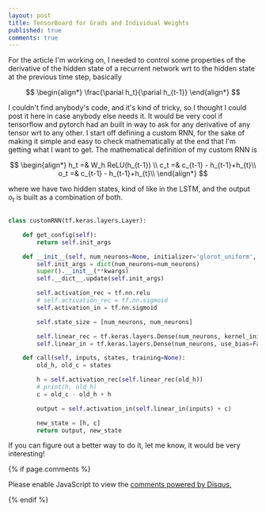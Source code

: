 ```yaml
---
layout: post
title: TensorBoard for Grads and Individual Weights
published: true
comments: true
---
```


For the article I'm working on, I needed to control some properties of the derivative of the hidden state 
of a recurrent network wrt to the hidden state at the previous time step, basically

$$
\begin{align*}
    \frac{\parial h_t}{\parial h_{t-1}}
\end{align*}
$$

I couldn't find anybody's code, and it's kind of tricky, so I thought I could post it here in case 
anybody else needs it. It would be very cool if tensorflow and pytorch had an built in way to ask for any derivative
of any tensor wrt to any other. I start off defining a custom RNN, for the sake of making it simple and easy to check
mathematically at the end that I'm getting what I want to get. The mathematical definition of my custom RNN
is

$$
\begin{align*}
    h_t  =& W_h ReLU(h_{t-1}) \\
    c_t =& c_{t-1} - h_{t-1}+h_{t}\\
    o_t =& c_{t-1} - h_{t-1}+h_{t}\\
\end{align*}
$$

where we have two hidden states, kind of like in the LSTM, and the output $o_t$ is 
built as a combination of both.

```python

class customRNN(tf.keras.layers.Layer):

    def get_config(self):
        return self.init_args

    def __init__(self, num_neurons=None, initializer='glorot_uniform', **kwargs):
        self.init_args = dict(num_neurons=num_neurons)
        super().__init__(**kwargs)
        self.__dict__.update(self.init_args)

        self.activation_rec = tf.nn.relu
        # self.activation_rec = tf.nn.sigmoid
        self.activation_in = tf.nn.sigmoid

        self.state_size = [num_neurons, num_neurons]

        self.linear_rec = tf.keras.layers.Dense(num_neurons, kernel_initializer=initializer)
        self.linear_in = tf.keras.layers.Dense(num_neurons, use_bias=False, kernel_initializer=initializer)

    def call(self, inputs, states, training=None):
        old_h, old_c = states

        h = self.activation_rec(self.linear_rec(old_h))
        # print(h, old_h)
        c = old_c - old_h + h

        output = self.activation_in(self.linear_in(inputs) + c)

        new_state = [h, c]
        return output, new_state

```




If you can figure out a better way to do it, let me know, it would be very interesting!


{% if page.comments %} 



<div id="disqus_thread"></div>
<script>

/**
*  RECOMMENDED CONFIGURATION VARIABLES: EDIT AND UNCOMMENT THE SECTION BELOW TO INSERT DYNAMIC VALUES FROM YOUR PLATFORM OR CMS.
*  LEARN WHY DEFINING THESE VARIABLES IS IMPORTANT: https://disqus.com/admin/universalcode/#configuration-variables*/
/*
var disqus_config = function () {
this.page.url = PAGE_URL;  // Replace PAGE_URL with your page's canonical URL variable
this.page.identifier = PAGE_IDENTIFIER; // Replace PAGE_IDENTIFIER with your page's unique identifier variable
};
*/
(function() { // DON'T EDIT BELOW THIS LINE
var d = document, s = d.createElement('script');
s.src = 'https://https-lucehe-github-io.disqus.com/embed.js';
s.setAttribute('data-timestamp', +new Date());
(d.head || d.body).appendChild(s);
})();
</script>
<noscript>Please enable JavaScript to view the <a href="https://disqus.com/?ref_noscript">comments powered by Disqus.</a></noscript>



{% endif %}
